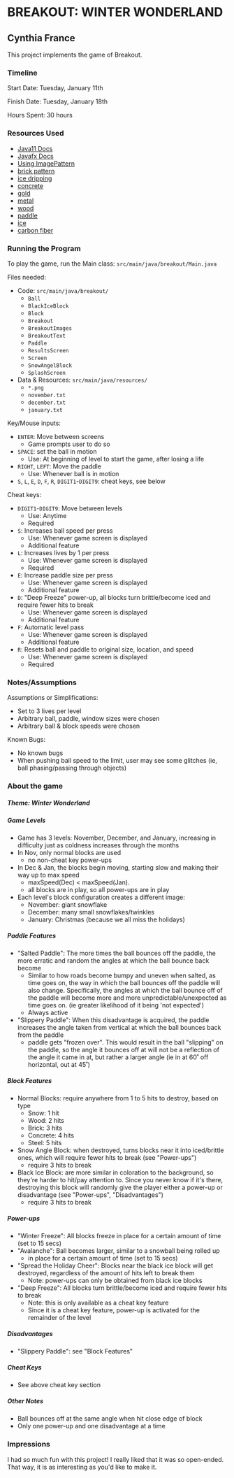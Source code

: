# BREAKOUT: WINTER WONDERLAND
## Cynthia France


This project implements the game of Breakout.

### Timeline

Start Date: Tuesday, January 11th

Finish Date: Tuesday, January 18th

Hours Spent: 30 hours

### Resources Used
* [Java11 Docs](https://docs.oracle.com/en/java/javase/11/docs/api/index.html)
* [Javafx Docs](https://openjfx.io/javadoc/17/index.html)
* [Using ImagePattern](https://stackoverflow.com/questions/22848829/how-do-i-add-an-image-inside-a-rectangle-or-a-circle-in-javafx)
* [brick pattern](https://www.vectorstock.com/royalty-free-vector/brick-pattern-seamless-red-wall-background-vector-14779866)
* [ice dripping](https://www.vectorstock.com/royalty-free-vectors/1823577-vectors)
* [concrete](https://www.istockphoto.com/photo/modern-beige-concrete-wall-background-texture-gm925546658-253982483)
* [gold](https://www.istockphoto.com/vector/shiny-gold-texture-paper-or-metal-golden-vector-background-gm1271398716-374000746)
* [metal](https://www.vectorstock.com/royalty-free-vector/metal-vector-23651096)
* [wood](https://www.shutterstock.com/image-photo/natural-wood-wooden-parquet-floor-seamless-527640499)
* [paddle](https://www.vectorstock.com/royalty-free-vector/stone-frame-rubble-rocks-banner-stones-block-vector-23571904)
* [ice](https://www.vectorstock.com/royalty-free-vector/three-snow-blocks-ice-iceberg-vector-7641729)
* [carbon fiber](https://www.shutterstock.com/image-vector/vector-black-carbon-fiber-seamless-background-489026752)

### Running the Program

To play the game, run the Main class: ``src/main/java/breakout/Main.java``

Files needed:
* Code: ``src/main/java/breakout/``
  * ``Ball``
  * ``BlackIceBlock``
  * ``Block``
  * ``Breakout``
  * ``BreakoutImages``
  * ``BreakoutText``
  * ``Paddle``
  * ``ResultsScreen``
  * ``Screen``
  * ``SnowAngelBlock``
  * ``SplashScreen``
* Data & Resources: ``src/main/java/resources/``
  * ``*.png``
  * ``november.txt``
  * ``december.txt``
  * ``january.txt``

Key/Mouse inputs:
* ``ENTER``: Move between screens
  * Game prompts user to do so
* ``SPACE``: set the ball in motion
  * Use: At beginning of level to start the game, after losing a life
* ``RIGHT``, ``LEFT``: Move the paddle
  * Use: Whenever ball is in motion
* ``S``, ``L``, ``E``, ``D``, ``F``, ``R``, ``DIGIT1``-``DIGIT9``: cheat keys, see below

Cheat keys:
* ``DIGIT1``-``DIGIT9``: Move between levels
  * Use: Anytime
  * Required
* ``S``: Increases ball speed per press
  * Use: Whenever game screen is displayed
  * Additional feature
* ``L``: Increases lives by 1 per press
  * Use: Whenever game screen is displayed
  * Required
* ``E``: Increase paddle size per press
  * Use: Whenever game screen is displayed 
  * Additional feature
* ``D``: "Deep Freeze" power-up, all blocks turn brittle/become iced and require fewer hits to break
  * Use: Whenever game screen is displayed
  * Additional feature
* ``F``: Automatic level pass
  * Use: Whenever game screen is displayed
  * Additional feature
* ``R``: Resets ball and paddle to original size, location, and speed
  * Use: Whenever game screen is displayed
  * Required

### Notes/Assumptions

Assumptions or Simplifications:
* Set to 3 lives per level
* Arbitrary ball, paddle, window sizes were chosen
* Arbitrary ball & block speeds were chosen

Known Bugs:
* No known bugs
* When pushing ball speed to the limit, user may see some glitches (ie, ball 
  phasing/passing through objects)

### About the game

##### Theme: Winter Wonderland

##### Game Levels
* Game has 3 levels: November, December, and January, increasing in difficulty just as coldness
    increases through the months
* In Nov, only normal blocks are used
  * no non-cheat key power-ups
* In Dec & Jan, the blocks begin moving, starting slow and making their way up to max 
  speed
  * maxSpeed(Dec) < maxSpeed(Jan).
  * all blocks are in play, so all power-ups are in play
* Each level's block configuration creates a different image:
  * November: giant snowflake
  * December: many small snowflakes/twinkles
  * January: Christmas (because we all miss the holidays)
  
##### Paddle Features
* "Salted Paddle": The more times the ball bounces off the paddle, the more erratic and 
  random the angles at which the ball bounce back become
  * Similar to how roads become bumpy and uneven when salted, as time goes on,
    the way in which the ball bounces off the paddle will also change. Specifically, the angles
    at which the ball bounce off of the paddle will become more and more unpredictable/unexpected
    as time goes on. (ie greater likelihood of it being 'not expected')
  * Always active
* "Slippery Paddle": When this disadvantage is acquired, the paddle increases the angle
  taken from vertical at which the ball bounces back from the paddle
  * paddle gets "frozen over". This would result in the ball
    "slipping" on the paddle, so the angle it bounces off at will not be a reflection of the
    angle it came in at, but rather a larger angle (ie in at 60˚ off horizontal, out at 45˚)
  
##### Block Features
* Normal Blocks: require anywhere from 1 to 5 hits to destroy, based on type
  * Snow: 1 hit
  * Wood: 2 hits
  * Brick: 3 hits
  * Concrete: 4 hits
  * Steel: 5 hits
* Snow Angle Block: when destroyed, turns blocks near it into iced/brittle ones, which
  will require fewer hits to break (see "Power-ups")
  * require 3 hits to break
* Black Ice Block: are more similar in coloration to the background, so they're harder
  to hit/pay attention to. Since you never know if it's there, destroying this block will randomly
  give the player either a power-up or disadvantage (see "Power-ups", "Disadvantages")
  * require 3 hits to break
  
##### Power-ups
* "Winter Freeze": All blocks freeze in place for a certain amount of time (set to 15 secs)
* "Avalanche": Ball becomes larger, similar to a snowball being rolled up
  * in place for a certain amount of time (set to 15 secs)
* "Spread the Holiday Cheer": Blocks near the black ice block will get destroyed, regardless of
  the amount of hits left to break them
    * Note: power-ups can only be obtained from black ice blocks
* "Deep Freeze": All blocks turn brittle/become iced and require fewer hits to break
    * Note: this is only available as a cheat key feature
    * Since it is a cheat key feature, power-up is activated for the remainder of the level

##### Disadvantages
* "Slippery Paddle": see "Block Features"

##### Cheat Keys
* See above cheat key section

##### Other Notes
* Ball bounces off at the same angle when hit close edge of block
* Only one power-up and one disadvantage at a time

### Impressions
I had so much fun with this project! I really liked that it was so open-ended. That way, it is 
as interesting as you'd like to make it.